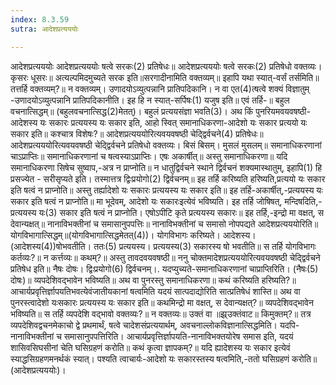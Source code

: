 ```yaml
---
index: 8.3.59
sutra: आदेशप्रत्यययोः

---
```

आदेशप्रत्यययोः आदेशप्रत्यययोः षत्वे सरकः(2) प्रतिषेधः॥ आदेशप्रत्यययोः षत्वे सरकः(2) प्रतिषेधो वक्तव्यः। कृसरः धूसरः॥ अत्यल्पमिदमुच्यते सरक इति॥सरगादीनामिति वक्तव्यम्॥ इहापि यथा स्यात्-वर्सं तर्समिति॥ तत्तर्हि वक्तव्यम्?॥ न वक्तव्यम्। उणादयोऽव्युत्पन्नानि प्रातिपदिकानि। न वा एत(4)त्षत्वे शक्यं विज्ञातुम् -उणादयोऽव्युत्पन्नानि प्रातिपदिकानीति। इह हि न स्यात्-सर्पिषः(1) यजुष इति॥ एवं तर्हि-॥ बहुल वचनात्सिद्धम्॥ (बहुलवचनात्सिद्ध(2)मेतत्)। बहुलं प्रत्ययसंज्ञा भवति(3)। अथ किं पुनरियमवयवषष्ठी-आदेशस्य यः सकारः प्रत्ययस्य यः सकार इति, आहो स्वित् समानाधिकरणा-आदेशो यः सकार प्रत्ययो यः सकार इति॥ कश्चात्र विशेषः?॥ आदेशप्रत्यययोरित्यवयवषष्ठी चेदि्द्वर्वचने(4) प्रतिषेधः॥ आदेशप्रत्यययोरित्यवयवषष्ठी चेदि्द्वर्वचने प्रतिषेधो वक्तव्यः। बिसं बिसम्। मुसलं मुसलम्॥ समानाधिकरणानां चाऽप्राप्तिः॥ समानाधिकरणानां च षत्वस्याऽप्राप्तिः। एषः अकार्षीत्॥ अस्तु समानाधिकरणा॥ यदि समानाधिकरणा सिषेच सुष्वाप,-अत्र न प्राप्नोति॥ न धातुद्विर्वचने स्थाने द्विर्वचनं शक्यमास्थातुम्, इहापि(1) हि प्रसज्येत - सरीसृप्यते इति। तस्मात्तत्र द्विःप्रयोगो(2) द्विर्वचनम्॥ इह तर्हि करिष्यति हरिष्यति,प्रत्ययो यः सकार इति षत्वं न प्राप्नोति॥ अस्तु तर्ह्यादेशो यः सकारः प्रत्ययस्य यः सकार इति॥ इह तर्हि-अकार्षीत्,-प्रत्ययस्य यः सकार इति षत्वं न प्राप्नोति॥ मा भूदेवम्, आदेशो यः सकारःइत्येवं भविष्यति। इह तर्हि जोषिषत्, मन्दिषदिति,-प्रत्ययस्य यः(3) सकार इति षत्वं न प्राप्नोति। एषोऽपीटि कृते प्रत्ययस्य सकारः॥ इह तर्हि,-इन्द्रो मा वक्षत्, स देवान्यक्षत्॥ नानाविभक्तीनां च समासानुपपत्तिः॥ नानाविभक्तीनां च समासो नोपपद्यते आदेशप्रत्यययोरिति॥ योगविभागात्सिद्धम्॥(योगविभागात्सिद्धमेतत्(4))। योगविभागः करिष्यते। आदेशस्य। (आदेशस्य(4))षोभवतीति। ततः(5) प्रत्ययस्य। प्रत्ययस्य(3) सकारस्य षो भवतीति॥ स तर्हि योगविभागः कर्तव्यः?॥ न कर्त्तव्यः॥ कथम्?॥ अस्तु तावदवयवषष्ठी॥ ननु चोक्तमादेशप्रत्यययोरित्यवयवषष्ठी चेदि्द्वर्वचने प्रतिषेध इति॥ नैषः दोषः। द्विःप्रयोगो(6) द्विर्वचनम्।. यदप्युच्यते-समानाधिकरणानां चाप्राप्तिरिति। (नैषः(5) दोषः)॥ व्यपदेशिवद्भावेन भविष्यति॥ अथ वा पुनरस्तु समानाधिकरणा॥ कथं करिष्यति हरिष्यति?॥ आचार्यप्रवृत्तिर्ज्ञापयतिभवत्येवंजातीयकानां षत्वमिति यदयं सात्पदाद्योरिति सात्प्रतिषेधं शास्ति॥ अथ वा पुनरस्त्वादेशो यःसकारः प्रत्ययस्य यः सकार इति॥ कथमिन्द्रो मा वक्षत्, स देवान्यक्षत्?॥ व्यपदेशिवद्भावेन भविष्यति॥ स तर्हि व्यपदेशि वद्भावो वक्तव्यः?॥ न वक्तव्यः॥ उक्तं वा ॥झ्र्उक्तंवाट॥ किमुक्तम्?॥ तत्र व्यपदेशिवद्वचनमेकाचो द्वे प्रथमार्थं, षत्वे चादेशसंप्रत्ययार्थम्, अवचनाल्लोकविज्ञानात्सिद्धमिति। यदपि-नानाविभक्तीनां च समासानुपपत्तिरिति। आचार्यप्रवृत्तिर्ज्ञापयति-नानाविभक्तयोरेष समास इति, यदयं शासिवसिघसीनां चेति घसिग्रहणं करोति॥ कथं कृत्वा ज्ञापकम्?॥ यदि ह्यादेशस्य यः सकार इत्येवं स्याद्धसिग्रहणमनर्थकं स्यात्। पश्यति त्वाचार्यः-आदेशो यः सकारस्तस्य षत्वमिति,-ततो घसिग्रहणं करोति॥ (आदेशप्रत्यययोः)।